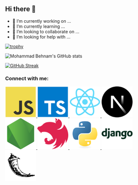 ## Hi there 👋

- 🔭 I’m currently working on ...
- 🌱 I’m currently learning ...
- 👯 I’m looking to collaborate on ...
- 🤔 I’m looking for help with ...

[![trophy](https://github-profile-trophy.vercel.app/?username=bishopper&theme=onedark)](https://github.com/bishopper/github-profile-trophy)

![Mohammad Behnam's GitHub stats](https://github-readme-stats.vercel.app/api?username=bishopper&show_icons=true&theme=dracula)

[![GitHub Streak](https://github-readme-streak-stats.herokuapp.com/?user=bishopper)](https://git.io/streak-stats)

<h3 align="left">Connect with me:</h3>
<p align="left">
<a href="" target="_blank"> <img src="https://github.com/devicons/devicon/blob/master/icons/javascript/javascript-original.svg" alt="javascript" width="100" height="100"/> </a>
<a href="" target="_blank"> <img src="https://github.com/devicons/devicon/blob/master/icons/typescript/typescript-original.svg" alt="typescript" width="100" height="100"/> </a>
<a href="" target="_blank"> <img src="https://github.com/devicons/devicon/blob/master/icons/react/react-original.svg" alt="typescript" width="100" height="100"/> </a>
  <a href="" target="_blank"> <img src="https://github.com/devicons/devicon/blob/master/icons/nextjs/nextjs-original.svg" alt="javascript" width="100" height="100"/> </a>
<a href="" target="_blank"> <img src=https://github.com/devicons/devicon/blob/master/icons/nodejs/nodejs-original.svg" alt="typescript" width="100" height="100"/> </a>
<a href="" target="_blank"> <img src="https://github.com/devicons/devicon/blob/master/icons/nestjs/nestjs-original.svg" alt="typescript" width="100" height="100"/> </a>
  <a href="" target="_blank"> <img src="https://github.com/devicons/devicon/blob/master/icons/python/python-original.svg" alt="javascript" width="100" height="100"/> </a>
<a href="" target="_blank"> <img src="https://github.com/devicons/devicon/blob/master/icons/django/django-plain-wordmark.svg" alt="typescript" width="100" height="100"/> </a>
<a href="" target="_blank"> <img src="https://github.com/devicons/devicon/blob/master/icons/flask/flask-original.svg" alt="typescript" width="100" height="100"/> </a>
</p>
